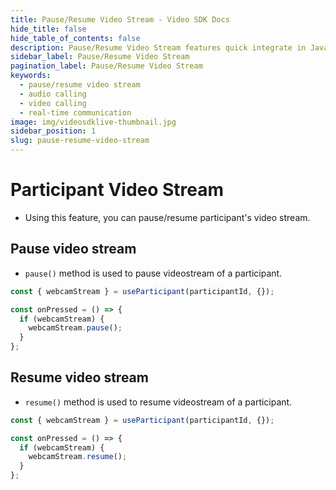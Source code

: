 ```yaml
---
title: Pause/Resume Video Stream - Video SDK Docs
hide_title: false
hide_table_of_contents: false
description: Pause/Resume Video Stream features quick integrate in Javascript, React JS, Android, IOS, React Native, Flutter with Video SDK to add live video & audio conferencing to your applications.
sidebar_label: Pause/Resume Video Stream
pagination_label: Pause/Resume Video Stream
keywords:
  - pause/resume video stream
  - audio calling
  - video calling
  - real-time communication
image: img/videosdklive-thumbnail.jpg
sidebar_position: 1
slug: pause-resume-video-stream
---
```


# Participant Video Stream

- Using this feature, you can pause/resume participant's video stream.

## Pause video stream

- `pause()` method is used to pause videostream of a participant.

```js
const { webcamStream } = useParticipant(participantId, {});

const onPressed = () => {
  if (webcamStream) {
    webcamStream.pause();
  }
};
```

## Resume video stream

- `resume()` method is used to resume videostream of a participant.

```js
const { webcamStream } = useParticipant(participantId, {});

const onPressed = () => {
  if (webcamStream) {
    webcamStream.resume();
  }
};
```
